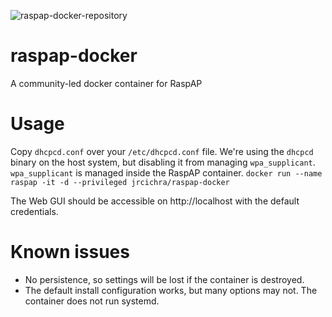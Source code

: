 ![raspap-docker-repository](https://user-images.githubusercontent.com/229399/111151581-edb7df00-858f-11eb-8e3a-3ac11c3c04b7.png)


# raspap-docker
A community-led docker container for RaspAP

# Usage
Copy `dhcpcd.conf` over your `/etc/dhcpcd.conf` file. We're using the `dhcpcd` binary on the host system, but disabling it from managing `wpa_supplicant`. `wpa_supplicant` is managed inside the RaspAP container.
`docker run --name raspap -it -d --privileged jrcichra/raspap-docker`

The Web GUI should be accessible on http://localhost with the default credentials.

# Known issues
+ No persistence, so settings will be lost if the container is destroyed.
+ The default install configuration works, but many options may not. The container does not run systemd.

